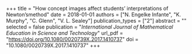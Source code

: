 +++
title = "How concept images affect students’ interpretations of Newton’smethod"
date = 2018-01-01
authors = ["N. Engelke Infante", "K. Murphy", "C. Glenn", "V. L. Sealey"]
publication_types = ["2"]
abstract = ""
selected = false
publication = "*International Journal of Mathematical Education in Science and Technology*"
url_pdf = "https://doi.org/10.1080/0020739X.2017.1410737"
doi = "10.1080/0020739X.2017.1410737"
+++
